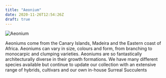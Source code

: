 ```yaml
---
title: "Aeonium"
date: 2020-11-26T12:54:26Z
draft: true
---
```

![Aeonium](https://cdn.shortpixel.ai/spai/w_322+q_lossless+ret_img+to_webp/https://surrealsucculents.co.uk/wp-content/uploads/2017/10/Aeonium.jpg)

Aeoniums come from the Canary Islands, Madeira and the Eastern coast of Africa. Aeoniums can vary in size, colours and form, from branching to monocarpic and clumping varieties. Aeoniums are so fantastically architecturally diverse in their growth formations. We have many different species available but continue to update our collection with an extensive range of hybrids, cultivars and our own in-house Surreal Succulents
